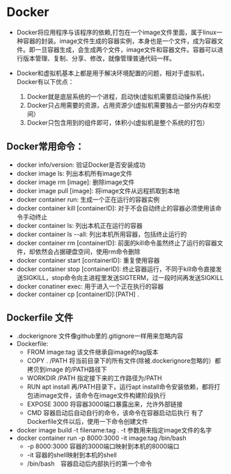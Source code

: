 # Docker
- Docker将应用程序与该程序的依赖,打包在一个image文件里面，属于linux一种容器的封装。image文件生成的容器实例，本身也是一个文件，成为容器文件。即一旦容器生成，会生成两个文件，image文件和容器文件。容器可以进行版本管理、复制、分享、修改，就像管理普通代码一样。

- Docker和虚拟机基本上都是用于解决环境配置的问题，相对于虚拟机，Docker有以下优点：
    1. Docker就是底层系统的一个进程，启动快(虚拟机需要启动操作系统）
    2. Docker只占用需要的资源，占用资源少(虚拟机需要独占一部分内存和空间）
    3. Docker只包含用到的组件即可，体积小(虚拟机是整个系统的打包）
## Docker常用命令：
- docker info/version: 验证Docker是否安装成功
- docker image ls: 列出本机所有image文件
- docker image rm [image]: 删除image文件    
- docker image pull [image]: 将image文件从远程抓取到本地
- docker container run: 生成一个正在运行的容器实例 
- docker container kill [containerID]:
对于不会自动终止的容器必须使用该命令手动终止
- docker container ls: 列出本机正在运行的容器
- docker container ls --all: 列出本机所用容器，包括终止运行的
- docker container rm [containerID]:
前面的kill命令虽然终止了运行的容器文件，却依然会占据硬盘空间，使用rm命令删除
- docker container start [containerID]: 重复使用容器
- docker container stop [containerID]:
终止容器运行，不同于kill命令直接发送SIGKILL，stop命令向主进程里发送SIGTERM，过一段时间再发送SIGKILL
- docker conatiner exec: 用于进入一个正在执行的容器
- docker container cp [containerID]:[PATH] .

## Dockerfile 文件
- .dockerignore   文件像github里的.gitignore一样用来忽略内容
- Dockerfile:
    - FROM image:tag    该文件继承自image的tag版本
    - COPY . /PATH
    将当前目录下的所有文件(除被.dockerignore忽略的）都拷贝到image 的/PATH路径下 
    - WORKDIR /PATH     指定接下来的工作路径为/PATH
    - RUN apt install   再/PATH目录下，运行apt
    install命令安装依赖，都将打包进image文件，该命令在image文件构建阶段执行
    - EXPOSE 3000   将容器3000端口暴露出来，允许外部链接
    - CMD   容器启动后自动自行的命令，该命令在容器启动后执行
有了Dockerfile文件以后，使用一下命令创建文件
- docker image build -t filename:tag . -t 参数用来指定image文件的名字
- docker container run  -p 8000:3000 -it image:tag /bin/bash    
   - -p 8000:3000 容器的3000端口映射到本机的8000端口
   - -it 容器的shell映射到本机的shell
   - /bin/bash　容器启动后内部执行的第一个命令



